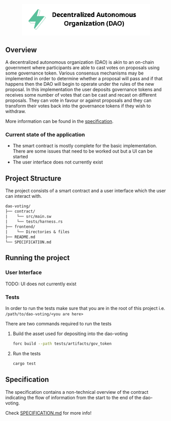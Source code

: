 <p align="center">
    <picture>
        <source media="(prefers-color-scheme: dark)" srcset=".docs/dao-logo-dark-theme.png">
        <img alt="multisig logo" width="400px" src=".docs/dao-logo-light-theme.png">
    </picture>
</p>

## Overview

A decentralized autonomous organization (DAO) is akin to an on-chain government where participants are able to cast votes on proposals using some governance token. Various consensus mechanisms may be implemented in order to determine whether a proposal will pass and if that happens then the DAO will begin to operate under the rules of the new proposal. In this implementation the user deposits governance tokens and receives some number of votes that can be cast and recast on different proposals. They can vote in favour or against proposals and they can transform their votes back into the governance tokens if they wish to withdraw.

More information can be found in the [specification](./SPECIFICATION.md).

### Current state of the application

- The smart contract is mostly complete for the basic implementation. There are some issues that need to be worked out but a UI can be started
- The user interface does not currently exist

## Project Structure

The project consists of a smart contract and a user interface which the user can interact with.

<!--Only show most important files e.g. script to run, build etc.-->

```
dao-voting/
├── contract/
|    └── src/main.sw
|    └── tests/harness.rs
├── frontend/
|    └── Directories & files
├── README.md
└── SPECIFICATION.md
```

## Running the project

### User Interface

TODO: UI does not currently exist

### Tests

In order to run the tests make sure that you are in the root of this project i.e. `/path/to/dao-voting/<you are here>`

There are two commands required to run the tests

1. Build the asset used for depositing into the dao-voting
   
   ```bash
   forc build --path tests/artifacts/gov_token 
   ```

2. Run the tests

   ```bash
   cargo test
   ```

## Specification

The specification contains a non-technical overview of the contract indicating the flow of information from the start to the end of the dao-voting.

Check [SPECIFICATION.md](./SPECIFICATION.md) for more info!
